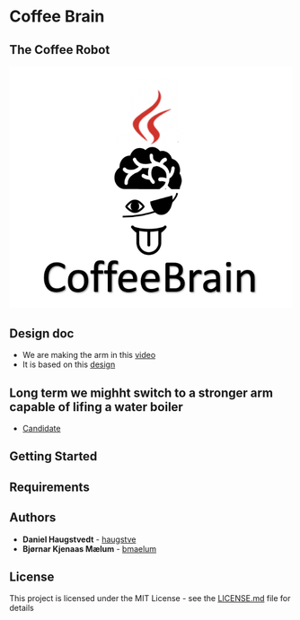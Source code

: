 # Coffee Brain
## The Coffee Robot

<p align="center">
  <img src="logo.png" width="600"/>
</p>

## Design doc
- We are making the arm in this [video](https://www.youtube.com/watch?v=RdmdFIhCo4M)
- It is based on this [design](https://www.thingiverse.com/thing:3327968)

## Long term we mighht switch to a stronger arm capable of lifing a water boiler
- [Candidate](https://www.indiegogo.com/projects/xarm-cost-effective-intuitive-industrial-robot-arm#/)

## Getting Started


## Requirements

## Authors

* **Daniel Haugstvedt** - [haugstve](https://github.com/haugstve)
* **Bjørnar Kjenaas Mælum** - [bmaelum](https://github.com/bmaelum)

## License

This project is licensed under the MIT License - see the [LICENSE.md](LICENSE.md) file for details
